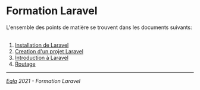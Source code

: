 <h1>Formation Laravel</h1>
L'ensemble des points de matière se trouvent dans les documents suivants:<br/><br/>

1. [Installation de Laravel](1.%20Installation.md)
2. [Creation d'un projet Laravel](2.%20Creation%20d'un%20projet%20Laravel.md)
3. [Introduction à Laravel](3.%20Introduction%20à%20Laravel.md)
4. [Routage](4.%20Routage.md)

--- 
_[Eqla](http://www.eqla.be) 2021 - Formation Laravel_